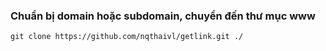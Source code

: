 ### Chuẩn bị domain hoặc subdomain, chuyển đến thư mục www
```
git clone https://github.com/nqthaivl/getlink.git ./
```
